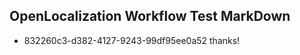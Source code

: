 ## OpenLocalization Workflow Test MarkDown
* 832260c3-d382-4127-9243-99df95ee0a52 thanks!

<!--HONumber=Aug16_HO1-->


